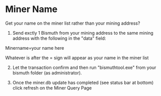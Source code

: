 Miner Name
==========

Get your name on the miner list rather than your mining address?

1. Send exctly 1 Bismuth from your mining address to the same mining address with the following in the "data" field:

Minername=your name here

Whatever is after the = sign will appear as your name in the miner list

2. Let the transaction confirm and then run "bismuthtool.exe" from your bismuth folder (as administrator).

3. Once the miner.db update has completed (see status bar at bottom) click refresh on the Miner Query Page
